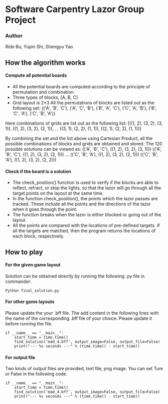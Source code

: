 # Software Carpentry Lazor Group Project

### Author
Ride Bu, Yupin Shi, Shengyu Yao

## How the algorithm works
#### Compute all potential boards
* All the potential boards are computed according to the principle of permutation and combination. 
* Three types of blocks, [A, B, C]
* Grid layout is 2*3
All the permutations of blocks are listed out as the following set: 
{('A', 'B', 'C'), ('A', 'C', 'B'), ('B', 'A', 'C'), ('C', 'A', 'B'), ('B', 'C', 'A'), ('C', 'B', 'A')}

Here combinations of grids are list out as the following list:
[((1, 2), (3, 2), (3, 1)), ((1, 2), (3, 2), (2, 1)), ... ((3, 1), (2, 2), (1, 1)), ((2, 1), (2, 2), (1, 1))]

By combining the set and the list above using Cartesian Product, all the possible combinations of blocks and grids are obtained and stored. The 120 possible solutions can be viewed as: 
(('A', 'B', 'C'), ((1, 2), (3, 2), (3, 1)))
(('A', 'B', 'C'), ((1, 2), (3, 2), (2, 1)))
...
(('C', 'B', 'A'), ((1, 2), (3, 2), (2, 1)))
(('C', 'B', 'A'), ((1, 2), (3, 2), (2, 2)))
#### Check if the board is a solution
* The check_position() function is used to verify if the blocks are able to reflect, refract, or stop the lights, so that the lazor will go through all the target points on the layout at the same time.
* In the function check_position(), the points which the lazor passes are tracked. These include all the points and the directions of the lazor when it goes through the point. 
* The function breaks when the lazor is either blocked or going out of the layout. 
* All the points are compared with the locations of pre-defined targets. If all the targets are matched, then the program returns the locations of each block, respectively. 

## How to play
#### For the given game layout
Solution can be obtained directly by running the following .py file in commander:
```
Python final_solution.py
```
#### For other game layouts
Please update the your .bff file. The add content in the following lines with the name of the corresponding .bff file of your choice. Please update it before running the file.
```
if __name__ == "__main__":
    start_time = time.time()
    find_solution('mad_4.bff', output_image=False, output_file=False)
    print("--- %s seconds ---" % (time.time() - start_time))
```
#### For output file
Two kinds of output files are provided, text file, png image. You can set Ture or False in the following code. 
```
if __name__ == "__main__":
    start_time = time.time()
    find_solution('mad_4.bff', output_image=False, output_file=False)
    print("--- %s seconds ---" % (time.time() - start_time))
```

